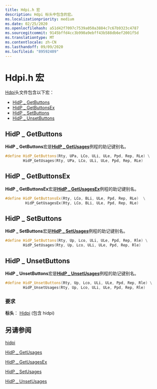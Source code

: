 ```yaml
---
title: Hdpi.h 宏
description: Hdpi 标头中包含的宏。
ms.localizationpriority: medium
ms.date: 02/25/2020
ms.openlocfilehash: a51d42f7097c7539a050a3884c7c67b9323c4787
ms.sourcegitcommit: 9145bffd4cc3b990a9ebff43b588db6ef2001f5d
ms.translationtype: MT
ms.contentlocale: zh-CN
ms.lasthandoff: 09/09/2020
ms.locfileid: "89592409"
---
```

# <a name="hdpih-macros"></a>Hdpi.h 宏

[Hdpi](/windows-hardware/drivers/ddi/hidpi/)头文件包含以下宏：

- [HidP \_ GetButtons](#hidp_getbuttons)
- [HidP \_ GetButtonsEx](#hidp_getbuttonsex)
- [HidP \_ SetButtons](#hidp_setbuttons)
- [HidP \_ UnsetButtons](#hidp_unsetbuttons)

## <a name="hidp_getbuttons"></a>HidP \_ GetButtons

**HidP \_ GetButtons**宏是[**HidP \_ GetUsages**](/windows-hardware/drivers/ddi/hidpi/nf-hidpi-hidp_getusages)例程的助记键别名。

```cpp
#define HidP_GetButtons(Rty, UPa, LCo, ULi, ULe, Ppd, Rep, RLe) \
        HidP_GetUsages(Rty, UPa, LCo, ULi, ULe, Ppd, Rep, RLe)
```

## <a name="hidp_getbuttonsex"></a>HidP \_ GetButtonsEx

**HidP \_ GetButtonsEx**宏是[**HidP \_ GetUsagesEx**](/windows-hardware/drivers/ddi/hidpi/nf-hidpi-hidp_getusagesex)例程的助记键别名。

```cpp
#define HidP_GetButtonsEx(Rty, LCo, BLi, ULe, Ppd, Rep, RLe)  \
         HidP_GetUsagesEx(Rty, LCo, BLi, ULe, Ppd, Rep, RLe)
```

## <a name="hidp_setbuttons"></a>HidP \_ SetButtons

**HidP \_ SetButtons**宏是[**HidP \_ SetUsages**](/windows-hardware/drivers/ddi/hidpi/nf-hidpi-hidp_setusages)例程的助记键别名。

```cpp
#define HidP_SetButtons(Rty, Up, Lco, ULi, ULe, Ppd, Rep, Rle) \
        HidP_SetUsages(Rty, Up, Lco, ULi, ULe, Ppd, Rep, Rle)
```

## <a name="hidp_unsetbuttons"></a>HidP \_ UnsetButtons

**HidP \_ UnsetButtons**宏是[**HidP \_ UnsetUsages**](/windows-hardware/drivers/ddi/hidpi/nf-hidpi-hidp_unsetusages)例程的助记键别名。

```cpp
#define HidP_UnsetButtons(Rty, Up, Lco, ULi, ULe, Ppd, Rep, Rle) \
        HidP_UnsetUsages(Rty, Up, Lco, ULi, ULe, Ppd, Rep, Rle)
```

### <a name="requirements"></a>要求

**标头**： [Hidpi](/windows-hardware/drivers/ddi/hidpi/) (包含 hidpi) 


## <a name="see-also"></a>另请参阅

[hidpi](/windows-hardware/drivers/ddi/hidpi/)

[HidP \_ GetUsages](/windows-hardware/drivers/ddi/hidpi/nf-hidpi-hidp_getusages)

[HidP \_ GetUsagesEx](/windows-hardware/drivers/ddi/hidpi/nf-hidpi-hidp_getusagesex)

[HidP \_ SetUsages](/windows-hardware/drivers/ddi/hidpi/nf-hidpi-hidp_setusages)

[HidP \_ UnsetUsages](/windows-hardware/drivers/ddi/hidpi/nf-hidpi-hidp_unsetusages)